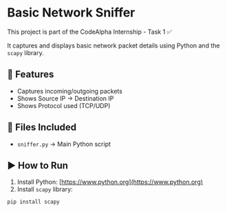 # Basic Network Sniffer

This project is part of the CodeAlpha Internship - Task 1 ✅

It captures and displays basic network packet details using Python and the `scapy` library.

## 🔧 Features
- Captures incoming/outgoing packets
- Shows Source IP → Destination IP
- Shows Protocol used (TCP/UDP)

## 📁 Files Included
- `sniffer.py` → Main Python script

## ▶️ How to Run

1. Install Python: [https://www.python.org](https://www.python.org)
2. Install `scapy` library:

```bash
pip install scapy
